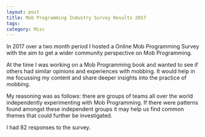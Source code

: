 ```yaml
---
layout: post
title: Mob Programming Industry Survey Results 2017
tags: 
category: Misc
---
```


In 2017 over a two month period I hosted a Online Mob Programming Survey with the aim to get a wider community perspective on Mob Programming. 

At the time I was working on a Mob Programming book and wanted to see if others had similar opinions and experiences with mobbing. It would help in me focussing my content and share deeper insights into the practice of mobbing.

My reasoning was as follows: there are groups of teams all over the world independently experimenting with Mob Programming. If there were patterns found amongst these independent groups it may help us find common themes that could further be investigated.

I had 82 responses to the survey. 


